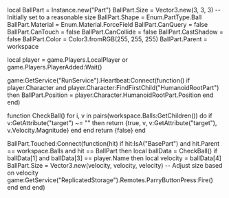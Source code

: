 local BallPart = Instance.new("Part")
BallPart.Size = Vector3.new(3, 3, 3)  -- Initially set to a reasonable size
BallPart.Shape = Enum.PartType.Ball
BallPart.Material = Enum.Material.ForceField
BallPart.CanQuery = false
BallPart.CanTouch = false
BallPart.CanCollide = false
BallPart.CastShadow = false
BallPart.Color = Color3.fromRGB(255, 255, 255)
BallPart.Parent = workspace

local player = game.Players.LocalPlayer or game.Players.PlayerAdded:Wait()

game:GetService("RunService").Heartbeat:Connect(function()
    if player.Character and player.Character:FindFirstChild("HumanoidRootPart") then
        BallPart.Position = player.Character.HumanoidRootPart.Position
    end
end)

function CheckBall()
    for i, v in pairs(workspace.Balls:GetChildren()) do
        if v:GetAttribute("target") ~= "" then
            return {true, v, v:GetAttribute("target"), v.Velocity.Magnitude}
        end
    end
    return {false}
end

BallPart.Touched:Connect(function(hit)
    if hit:IsA("BasePart") and hit.Parent == workspace.Balls and hit == BallPart then
        local ballData = CheckBall()
        if ballData[1] and ballData[3] == player.Name then
            local velocity = ballData[4]
            BallPart.Size = Vector3.new(velocity, velocity, velocity) -- Adjust size based on velocity
            game:GetService("ReplicatedStorage").Remotes.ParryButtonPress:Fire()
        end
    end
end)

